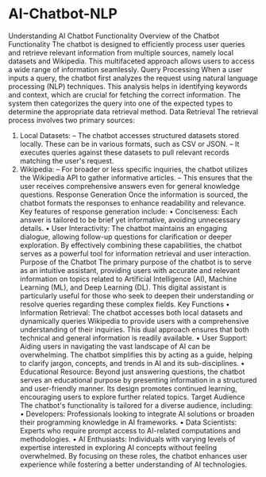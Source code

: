 # AI-Chatbot-NLP
Understanding AI Chatbot Functionality
Overview of the Chatbot Functionality
The chatbot is designed to efficiently process user queries and retrieve relevant information from multiple sources, namely local datasets and Wikipedia. This multifaceted approach allows users to access a wide range of information seamlessly.
Query Processing
When a user inputs a query, the chatbot first analyzes the request using natural language processing (NLP) techniques. This analysis helps in identifying keywords and context, which are crucial for fetching the correct information. The system then categorizes the query into one of the expected types to determine the appropriate data retrieval method.
Data Retrieval
The retrieval process involves two primary sources:
1.	Local Datasets:
–	The chatbot accesses structured datasets stored locally. These can be in various formats, such as CSV or JSON.
–	It executes queries against these datasets to pull relevant records matching the user's request.
2.	Wikipedia:
–	For broader or less specific inquiries, the chatbot utilizes the Wikipedia API to gather informative articles.
–	This ensures that the user receives comprehensive answers even for general knowledge questions.
Response Generation
Once the information is sourced, the chatbot formats the responses to enhance readability and relevance. Key features of response generation include:
•	Conciseness: Each answer is tailored to be brief yet informative, avoiding unnecessary details.
•	User Interactivity: The chatbot maintains an engaging dialogue, allowing follow-up questions for clarification or deeper exploration.
By effectively combining these capabilities, the chatbot serves as a powerful tool for information retrieval and user interaction.
Purpose of the Chatbot
The primary purpose of the chatbot is to serve as an intuitive assistant, providing users with accurate and relevant information on topics related to Artificial Intelligence (AI), Machine Learning (ML), and Deep Learning (DL). This digital assistant is particularly useful for those who seek to deepen their understanding or resolve queries regarding these complex fields.
Key Functions
•	Information Retrieval: The chatbot accesses both local datasets and dynamically queries Wikipedia to provide users with a comprehensive understanding of their inquiries. This dual approach ensures that both technical and general information is readily available.
•	User Support: Aiding users in navigating the vast landscape of AI can be overwhelming. The chatbot simplifies this by acting as a guide, helping to clarify jargon, concepts, and trends in AI and its sub-disciplines.
•	Educational Resource: Beyond just answering questions, the chatbot serves an educational purpose by presenting information in a structured and user-friendly manner. Its design promotes continued learning, encouraging users to explore further related topics.
Target Audience
The chatbot's functionality is tailored for a diverse audience, including:
•	Developers: Professionals looking to integrate AI solutions or broaden their programming knowledge in AI frameworks.
•	Data Scientists: Experts who require prompt access to AI-related computations and methodologies.
•	AI Enthusiasts: Individuals with varying levels of expertise interested in exploring AI concepts without feeling overwhelmed.
By focusing on these roles, the chatbot enhances user experience while fostering a better understanding of AI technologies.

